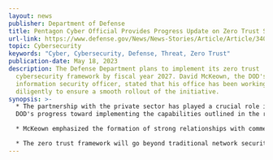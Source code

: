 ```yaml
---
layout: news
publisher: Department of Defense
title: Pentagon Cyber Official Provides Progress Update on Zero Trust Strategy Roadmap
url-link: https://www.defense.gov/News/News-Stories/Article/Article/3400194/pentagon-cyber-official-provides-progress-update-on-zero-trust-strategy-roadmap/
topic: Cybersecurity
keywords: "Cyber, Cybersecurity, Defense, Threat, Zero Trust" 
publication-date: May 18, 2023
description: The Defense Department plans to implement its zero trust
  cybersecurity framework by fiscal year 2027. David McKeown, the DOD's senior
  information security officer, stated that his office has been working
  diligently to ensure a smooth rollout of the initiative.
synopsis: >-
  * The partnership with the private sector has played a crucial role in the
  DOD's progress toward implementing the capabilities outlined in the roadmap. 

  * McKeown emphasized the formation of strong relationships with commercial cloud providers. 

  * The zero trust framework will go beyond traditional network security methods and provide capabilities to reduce cyberattack exposure, enable risk management and data sharing, and swiftly address adversary activities.
---
```

